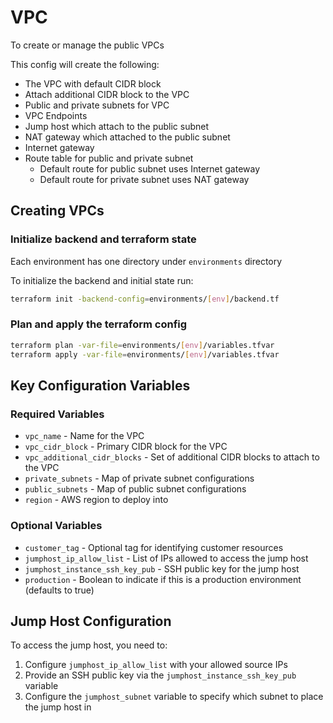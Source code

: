 # VPC

To create or manage the public VPCs

This config will create the following:

- The VPC with default CIDR block
- Attach additional CIDR block to the VPC
- Public and private subnets for VPC
- VPC Endpoints
- Jump host which attach to the public subnet
- NAT gateway which attached to the public subnet
- Internet gateway
- Route table for public and private subnet
  - Default route for public subnet uses Internet gateway
  - Default route for private subnet uses NAT gateway

## Creating VPCs

### Initialize backend and terraform state

Each environment has one directory under `environments` directory

To initialize the backend and initial state run:

```bash
terraform init -backend-config=environments/[env]/backend.tf
```

### Plan and apply the terraform config

```bash
terraform plan -var-file=environments/[env]/variables.tfvar
terraform apply -var-file=environments/[env]/variables.tfvar
```

## Key Configuration Variables

### Required Variables
- `vpc_name` - Name for the VPC
- `vpc_cidr_block` - Primary CIDR block for the VPC
- `vpc_additional_cidr_blocks` - Set of additional CIDR blocks to attach to the VPC
- `private_subnets` - Map of private subnet configurations
- `public_subnets` - Map of public subnet configurations
- `region` - AWS region to deploy into

### Optional Variables
- `customer_tag` - Optional tag for identifying customer resources
- `jumphost_ip_allow_list` - List of IPs allowed to access the jump host
- `jumphost_instance_ssh_key_pub` - SSH public key for the jump host
- `production` - Boolean to indicate if this is a production environment (defaults to true)

## Jump Host Configuration
To access the jump host, you need to:
1. Configure `jumphost_ip_allow_list` with your allowed source IPs
2. Provide an SSH public key via the `jumphost_instance_ssh_key_pub` variable
3. Configure the `jumphost_subnet` variable to specify which subnet to place the jump host in

